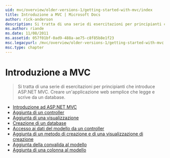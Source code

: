 ```yaml
---
uid: mvc/overview/older-versions-1/getting-started-with-mvc/index
title: Introduzione a MVC | Microsoft Docs
author: rick-anderson
description: Si tratta di una serie di esercitazioni per principianti che introduce ASP.NET MVC. Creare un'applicazione web semplice che legge e scrive da un database.
ms.author: riande
ms.date: 11/08/2011
ms.assetid: 057f01bf-0ad9-488a-ae75-c8f85b8e1f23
msc.legacyurl: /mvc/overview/older-versions-1/getting-started-with-mvc
msc.type: chapter
---
```

<a name="getting-started-with-mvc"></a>Introduzione a MVC
====================
> Si tratta di una serie di esercitazioni per principianti che introduce ASP.NET MVC. Creare un'applicazione web semplice che legge e scrive da un database.


- [Introduzione ad ASP.NET MVC](getting-started-with-mvc-part1.md)
- [Aggiunta di un controller](getting-started-with-mvc-part2.md)
- [Aggiunta di una visualizzazione](getting-started-with-mvc-part3.md)
- [Creazione di un database](getting-started-with-mvc-part4.md)
- [Accesso ai dati del modello da un controller](getting-started-with-mvc-part5.md)
- [Aggiunta di un metodo di creazione e di una visualizzazione di creazione](getting-started-with-mvc-part6.md)
- [Aggiunta della convalida al modello](getting-started-with-mvc-part7.md)
- [Aggiunta di una colonna al modello](getting-started-with-mvc-part8.md)
